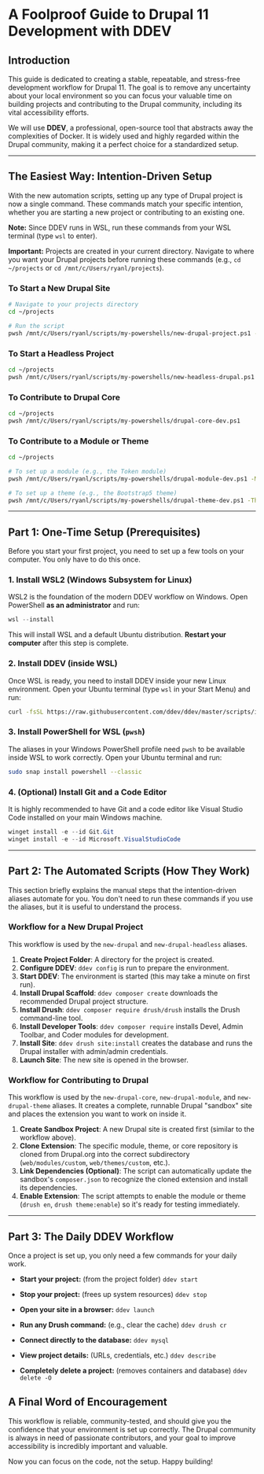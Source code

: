 # A Foolproof Guide to Drupal 11 Development with DDEV

## Introduction

This guide is dedicated to creating a stable, repeatable, and stress-free development workflow for Drupal 11. The goal is to remove any uncertainty about your local environment so you can focus your valuable time on building projects and contributing to the Drupal community, including its vital accessibility efforts.

We will use **DDEV**, a professional, open-source tool that abstracts away the complexities of Docker. It is widely used and highly regarded within the Drupal community, making it a perfect choice for a standardized setup.

---

## The Easiest Way: Intention-Driven Setup

With the new automation scripts, setting up any type of Drupal project is now a single command. These commands match your specific intention, whether you are starting a new project or contributing to an existing one.

**Note:** Since DDEV runs in WSL, run these commands from your WSL terminal (type `wsl` to enter).

**Important:** Projects are created in your current directory. Navigate to where you want your Drupal projects before running these commands (e.g., `cd ~/projects` or `cd /mnt/c/Users/ryanl/projects`).

### To Start a New Drupal Site
```bash
# Navigate to your projects directory
cd ~/projects

# Run the script
pwsh /mnt/c/Users/ryanl/scripts/my-powershells/new-drupal-project.ps1 -ProjectName my-new-site
```

### To Start a Headless Project
```bash
cd ~/projects
pwsh /mnt/c/Users/ryanl/scripts/my-powershells/new-headless-drupal.ps1 -ProjectName my-api-backend
```

### To Contribute to Drupal Core
```bash
cd ~/projects
pwsh /mnt/c/Users/ryanl/scripts/my-powershells/drupal-core-dev.ps1
```

### To Contribute to a Module or Theme
```bash
cd ~/projects

# To set up a module (e.g., the Token module)
pwsh /mnt/c/Users/ryanl/scripts/my-powershells/drupal-module-dev.ps1 -ModuleName token

# To set up a theme (e.g., the Bootstrap5 theme)
pwsh /mnt/c/Users/ryanl/scripts/my-powershells/drupal-theme-dev.ps1 -ThemeName bootstrap5
```

---

## Part 1: One-Time Setup (Prerequisites)

Before you start your first project, you need to set up a few tools on your computer. You only have to do this once.

### 1. Install WSL2 (Windows Subsystem for Linux)
WSL2 is the foundation of the modern DDEV workflow on Windows.
Open PowerShell **as an administrator** and run:
```powershell
wsl --install
```
This will install WSL and a default Ubuntu distribution. **Restart your computer** after this step is complete.

### 2. Install DDEV (inside WSL)
Once WSL is ready, you need to install DDEV inside your new Linux environment.
Open your Ubuntu terminal (type `wsl` in your Start Menu) and run:
```bash
curl -fsSL https://raw.githubusercontent.com/ddev/ddev/master/scripts/install_ddev.sh | bash
```

### 3. Install PowerShell for WSL (`pwsh`)
The aliases in your Windows PowerShell profile need `pwsh` to be available inside WSL to work correctly.
Open your Ubuntu terminal and run:
```bash
sudo snap install powershell --classic
```

### 4. (Optional) Install Git and a Code Editor
It is highly recommended to have Git and a code editor like Visual Studio Code installed on your main Windows machine.
```powershell
winget install -e --id Git.Git
winget install -e --id Microsoft.VisualStudioCode
```

---

## Part 2: The Automated Scripts (How They Work)

This section briefly explains the manual steps that the intention-driven aliases automate for you. You don't need to run these commands if you use the aliases, but it is useful to understand the process.

### Workflow for a **New** Drupal Project

This workflow is used by the `new-drupal` and `new-drupal-headless` aliases.

1.  **Create Project Folder**: A directory for the project is created.
2.  **Configure DDEV**: `ddev config` is run to prepare the environment.
3.  **Start DDEV**: The environment is started (this may take a minute on first run).
4.  **Install Drupal Scaffold**: `ddev composer create` downloads the recommended Drupal project structure.
5.  **Install Drush**: `ddev composer require drush/drush` installs the Drush command-line tool.
6.  **Install Developer Tools**: `ddev composer require` installs Devel, Admin Toolbar, and Coder modules for development.
7.  **Install Site**: `ddev drush site:install` creates the database and runs the Drupal installer with admin/admin credentials.
8.  **Launch Site**: The new site is opened in the browser.

### Workflow for **Contributing** to Drupal

This workflow is used by the `new-drupal-core`, `new-drupal-module`, and `new-drupal-theme` aliases. It creates a complete, runnable Drupal "sandbox" site and places the extension you want to work on inside it.

1.  **Create Sandbox Project**: A new Drupal site is created first (similar to the workflow above).
2.  **Clone Extension**: The specific module, theme, or core repository is cloned from Drupal.org into the correct subdirectory (`web/modules/custom`, `web/themes/custom`, etc.).
3.  **Link Dependencies (Optional)**: The script can automatically update the sandbox's `composer.json` to recognize the cloned extension and install its dependencies.
4.  **Enable Extension**: The script attempts to enable the module or theme (`drush en`, `drush theme:enable`) so it's ready for testing immediately.

---

## Part 3: The Daily DDEV Workflow

Once a project is set up, you only need a few commands for your daily work.

*   **Start your project:** (from the project folder)
    `ddev start`

*   **Stop your project:** (frees up system resources)
    `ddev stop`

*   **Open your site in a browser:**
    `ddev launch`

*   **Run any Drush command:** (e.g., clear the cache)
    `ddev drush cr`

*   **Connect directly to the database:**
    `ddev mysql`

*   **View project details:** (URLs, credentials, etc.)
    `ddev describe`

*   **Completely delete a project:** (removes containers and database)
    `ddev delete -O`

## A Final Word of Encouragement

This workflow is reliable, community-tested, and should give you the confidence that your environment is set up correctly. The Drupal community is always in need of passionate contributors, and your goal to improve accessibility is incredibly important and valuable.

Now you can focus on the code, not the setup. Happy building!